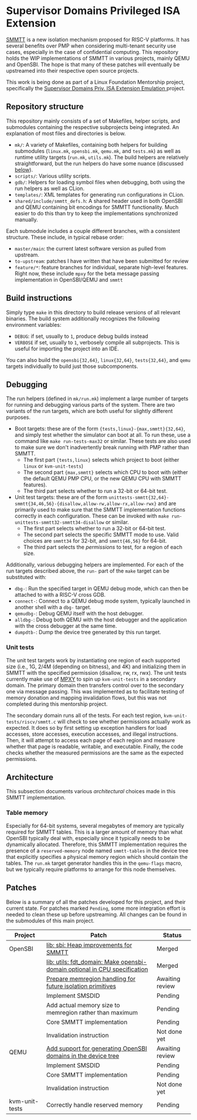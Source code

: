 # Supervisor Domains Privileged ISA Extension

[SMMTT](https://github.com/riscv/riscv-smmtt) is a new isolation mechanism
proposed for RISC-V platforms. It has several benefits over PMP when considering
multi-tenant security use cases, especially in the case of confidential computing.
This repository holds the WIP implementations of SMMTT in various projects, mainly
QEMU and OpenSBI. The hope is that many of these patches will eventually
be upstreamed into their respective open source projects.

This work is being done as part of a Linux Foundation Mentorship project,
specifically the [Supervisor Domains Priv. ISA Extension Emulation
](https://mentorship.lfx.linuxfoundation.org/project/6e721604-da4f-4647-b8c4-2d41fab55adc)
project.

## Repository structure

This repository mainly consists of a set of Makefiles, helper scripts, and submodules
containing the respective subprojects being integrated. An explanation of most files
and directories is below.

 - `mk/`: A variety of Makefiles, containing both helpers for building submodules
(`linux.mk`, `opensbi.mk`, `qemu.mk`, and `tests.mk`) as well as runtime utility
targets (`run.mk`, `utils.mk`). The build helpers are relatively straightforward, but
the run helpers do have some nuance (discussed [below](#debugging)).
 - `scripts/`: Various utility scripts.
  - `gdb/`: Helpers for loading symbol files when debugging, both using the run
helpers as well as CLion.
  - `templates/`: XML templates for generating run configurations in CLion.
 - `shared/include/smmtt_defs.h`: A shared header used in both OpenSBI and QEMU
containing bit encodings for SMMTT functionality. Much easier to do this than try to
keep the implementations synchronized manually.

Each submodule includes a couple different branches, with a consistent structure.
These include, in typical rebase order:

 - `master/main`: the current latest software version as pulled from upstream.
 - `to-upstream`: patches I have written that have been submitted for review
 - `feature/*`: feature branches for individual, separate high-level features.
Right now, these include `mpxy` for the beta message passing implementation in
OpenSBI/QEMU and `smmtt`

## Build instructions

Simply type `make` in this directory to build release versions of all relevant binaries.
The build system additionally recognizes the following environment variables:

 - `DEBUG`: if set, usually to `1`, produce debug builds instead
 - `VERBOSE` if set, usually to `1`, verbosely compile all subprojects. This is
useful for importing the project into an IDE.

You can also build the `opensbi{32,64}`, `linux{32,64}`, `tests{32,64}`, and `qemu`
targets individually to build just those subcomponents.

## Debugging

The run helpers (defined in `mk/run.mk`) implement a large number of targets for
running and debugging various parts of the system. There are two variants of the
run targets, which are both useful for slightly different purposes.

 - Boot targets: these are of the form `{tests,linux}-{max,smmtt}{32,64}`, and
simply test whether the simulator can boot at all. To run these, use a command
like `make run-tests-max32` or similar. These tests are also used to make sure we
don't inadvertently break running with PMP rather than SMMTT.
   - The first part `{tests,linux}` selects which project to boot (either `linux`
or `kvm-unit-tests`)
   - The second part `{max,smmtt}` selects which CPU to boot with (either the
default QEMU PMP CPU, or the new QEMU CPU with SMMTT features).
   - The third part selects whether to run a 32-bit or 64-bit test.
- Unit test targets: these are of the form `unittests-smmtt{32,64}-smmtt{34,46,56}-{disallow,allow-rw,allow-rx,allow-rwx}`
and are primarily used to make sure that the SMMTT implementation functions correctly in each configuration.
These can be invoked with `make run-unittests-smmtt32-smmtt34-disallow` or similar.
  - The first part selects whether to run a 32-bit or 64-bit test.
  - The second part selects the specific SMMTT mode to use. Valid choices are
`smmtt34` for 32-bit, and `smmtt{46,56}` for 64-bit.
  - The third part selects the _permissions_ to test, for a region of each size.

Additionally, various debugging helpers are implemented. For each of the run
targets described above, the `run-` part of the `make` target can be substituted with:
 - `dbg-`: Run the specified target in QEMU debug mode, which can then be attached to with a RISC-V cross GDB.
 - `connect-`: Connect to a QEMU debug mode system, typically launched in another shell with a `dbg-` target.
 - `qemudbg-`: Debug QEMU itself with the host debugger.
 - `alldbg-`: Debug both QEMU with the host debugger and the application with the cross debugger at the same time.
 - `dumpdtb-`: Dump the device tree generated by this run target.

### Unit tests

The unit test targets work by instantiating one region of each supported size
(i.e., 1G, 2/4M (depending on bitness), and 4K) and initializing them in SMMTT
with the specified permission (disallow, rw, rx, rwx). The unit tests currently
make use of [MPXY](https://lists.riscv.org/g/tech-prs/message/948) to spin up
`kvm-unit-tests` in a secondary domain. The primary domain then transfers control
over to the secondary one via message passing. This was implemented as to facilitate
testing of memory donation and mapping invalidation flows, but this was not completed
during this mentorship project.

The secondary domain runs all of the tests. For each test region, `kvm-unit-tests/riscv/smmtt.c`
will check to see whether permissions actually work as expected. It does so by first setting
up exception handlers for load accesses, store accesses, execution accesses, and illegal instructions.
Then, it will attempt to access each page of each region and measure whether that page is
readable, writable, and executable. Finally, the code checks whether the measured permissions
are the same as the expected permissions.

## Architecture

This subsection documents various _architectural_ choices made in this SMMTT implementation.

### Table memory

Especially for 64-bit systems, several megabytes of memory are typically required for SMMTT tables.
This is a larger amount of memory than what OpenSBI typically deal with, especially since it typically
needs to be dynamically allocated. Therefore, this SMMTT implementation requires the presence
of a `reserved-memory` node named `smmtt-tables` in the device tree that explicitly specifies a physical
memory region which should contain the tables. The `run.mk` target generator handles this in the
`qemu-flags` macro, but we typically require platforms to arrange for this node themselves.

## Patches

Below is a summary of all the patches developed for this project, and their current state.
For patches marked `Pending`, some more integration effort is needed to clean these up
before upstreaming. All changes can be found in the submodules of this main project.

| Project | Patch | Status          |
| --------|-------|-----------------|
| OpenSBI | [lib: sbi: Heap improvements for SMMTT](http://lists.infradead.org/pipermail/opensbi/2024-August/007234.html) | Merged          |
|         | [lib: utils: fdt_domain: Make opensbi-domain optional in CPU specification](http://lists.infradead.org/pipermail/opensbi/2024-August/007240.html) | Merged          |
|         | [Prepare memregion handling for future isolation primitives](http://lists.infradead.org/pipermail/opensbi/2024-July/007173.html) | Awaiting review |
|         | Implement SMSDID | Pending         |
|         | Add actual memory size to memregion rather than maximum | Pending         |
|         | Core SMMTT implementation | Pending         |
|         | Invalidation instruction | Not done yet|
| QEMU    | [Add support for generating OpenSBI domains in the device tree](https://lists.gnu.org/archive/html/qemu-devel/2024-08/msg00773.html) | Awaiting review |
|         | Implement SMSDID | Pending         |
|         | Core SMMTT implementation | Pending         |
|         | Invalidation instruction | Not done yet|
| kvm-unit-tests | Correctly handle reserved memory | Pending         |
